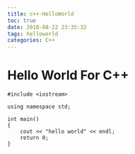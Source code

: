 ```yaml
---
title: c++-HelloWorld
toc: true
date: 2018-08-22 23:35:32
tags: helloworld
categories: C++
---
```


# Hello World For C++

```
#include <iostream>

using namespace std;

int main()
{
    cout << "hello world" << endl;
    return 0;
}

```
